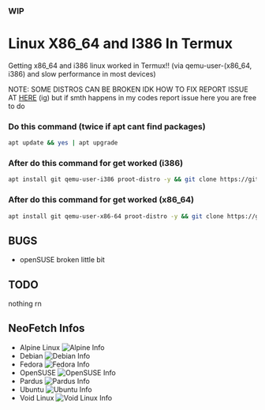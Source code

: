 ### WIP
# Linux X86_64 and I386 In Termux
Getting x86_64 and i386 linux worked in Termux!! (via qemu-user-(x86_64, i386) and slow performance in most devices)

NOTE: SOME DISTROS CAN BE BROKEN IDK HOW TO FIX REPORT ISSUE AT [HERE](https://github.com/termux/proot-distro/issues) (ig) but if smth happens in my codes report issue here you are free to do
### Do this command (twice if apt cant find packages)
```sh
apt update && yes | apt upgrade
```
### After do this command for get worked (i386)
```sh
apt install git qemu-user-i386 proot-distro -y && git clone https://github.com/mcagabe19/linux-x86_64-and-i386-in-termux && cd linux-x86_64-and-i386-in-termux && bash ./movedistrosi386.sh
```
### After do this command for get worked (x86_64)
```sh
apt install git qemu-user-x86-64 proot-distro -y && git clone https://github.com/mcagabe19/linux-x86_64-and-i386-in-termux && cd linux-x86_64-and-i386-in-termux && bash ./movedistrosx86_64.sh
```
## BUGS
* openSUSE broken little bit
## TODO
nothing rn
## NeoFetch Infos
* Alpine Linux
![Alpine Info](https://github.com/mcagabe19/linux-x86_64-and-i386-in-termux/raw/main/screenshots/alpine.jpg)
* Debian
![Debian Info](https://github.com/mcagabe19/linux-x86_64-and-i386-in-termux/raw/main/screenshots/debian.jpg)
* Fedora
![Fedora Info](https://github.com/mcagabe19/linux-x86_64-and-i386-in-termux/raw/main/screenshots/fedora.jpg)
* OpenSUSE
![OpenSUSE Info](https://github.com/mcagabe19/linux-x86_64-and-i386-in-termux/raw/main/screenshots/opensuse.jpg)
* Pardus
![Pardus Info](https://github.com/mcagabe19/linux-x86_64-and-i386-in-termux/raw/main/screenshots/pardus.jpg)
* Ubuntu
![Ubuntu Info](https://github.com/mcagabe19/linux-x86_64-and-i386-in-termux/raw/main/screenshots/ubuntu.jpg)
* Void Linux
![Void Linux Info](https://github.com/mcagabe19/linux-x86_64-and-i386-in-termux/raw/main/screenshots/void.jpg)
